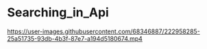 # Searching_in_Api

https://user-images.githubusercontent.com/68346887/222958285-25a51735-93db-4b3f-87e7-a194d5180674.mp4

